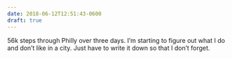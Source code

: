 ```yaml
---
date: 2018-06-12T12:51:43-0600
draft: true
---
```




56k steps through Philly over three days. I’m starting to figure out what I do and don’t like in a city. Just have to write it down so that I don’t forget.



